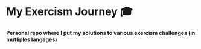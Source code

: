 # My Exercism Journey 🎓

#### Personal repo where I put my solutions to various exercism challenges (in mutliples langages)
